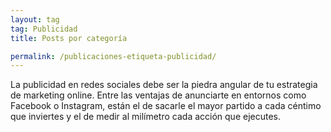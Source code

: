 ```yaml
---
layout: tag
tag: Publicidad
title: Posts por categoría

permalink: /publicaciones-etiqueta-publicidad/
---
```


La publicidad en redes sociales debe ser la piedra angular de tu estrategia de marketing online. Entre las ventajas de anunciarte en entornos como Facebook o Instagram, están el de sacarle el mayor partido a cada céntimo que inviertes y el de medir al milímetro cada acción que ejecutes.